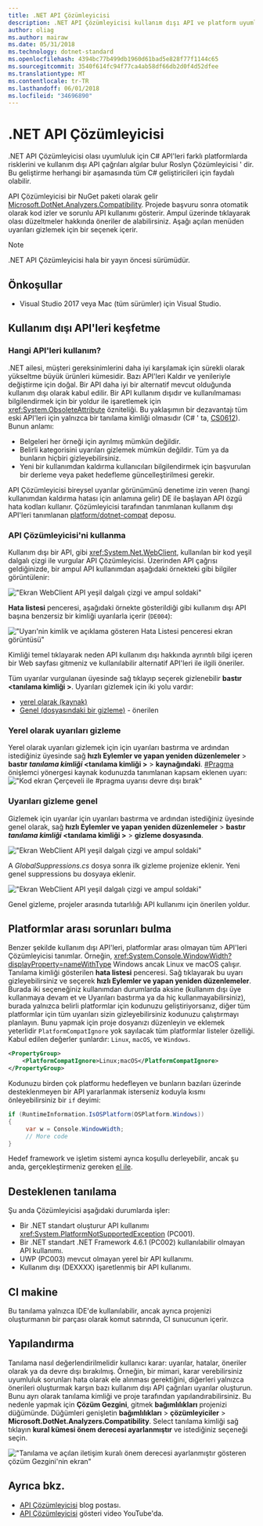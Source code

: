 ```yaml
---
title: .NET API Çözümleyicisi
description: .NET API Çözümleyicisi kullanım dışı API ve platform uyumluluğu sorunları algılamak nasıl yardımcı olabileceğini öğrenin.
author: oliag
ms.author: mairaw
ms.date: 05/31/2018
ms.technology: dotnet-standard
ms.openlocfilehash: 4394bc77b499db1960d61bad5e828f77f1144c65
ms.sourcegitcommit: 3540f614fc94f77ca4ab58df66db2d0f4d52dfee
ms.translationtype: MT
ms.contentlocale: tr-TR
ms.lasthandoff: 06/01/2018
ms.locfileid: "34696890"
---
```

# <a name="net-api-analyzer"></a>.NET API Çözümleyicisi

.NET API Çözümleyicisi olası uyumluluk için C# API'leri farklı platformlarda risklerini ve kullanım dışı API çağrıları algılar bulur Roslyn Çözümleyicisi ' dir. Bu geliştirme herhangi bir aşamasında tüm C# geliştiricileri için faydalı olabilir.

API Çözümleyicisi bir NuGet paketi olarak gelir [Microsoft.DotNet.Analyzers.Compatibility](https://www.nuget.org/packages/Microsoft.DotNet.Analyzers.Compatibility/). Projede başvuru sonra otomatik olarak kod izler ve sorunlu API kullanımı gösterir. Ampul üzerinde tıklayarak olası düzeltmeler hakkında öneriler de alabilirsiniz. Aşağı açılan menüden uyarıları gizlemek için bir seçenek içerir.

> [!NOTE]
> .NET API Çözümleyicisi hala bir yayın öncesi sürümüdür.

## <a name="prerequisites"></a>Önkoşullar

* Visual Studio 2017 veya Mac (tüm sürümler) için Visual Studio.

## <a name="discovering-deprecated-apis"></a>Kullanım dışı API'leri keşfetme

### <a name="what-are-deprecated-apis"></a>Hangi API'leri kullanım?

.NET ailesi, müşteri gereksinimlerini daha iyi karşılamak için sürekli olarak yükseltme büyük ürünleri kümesidir. Bazı API'leri Kaldır ve yenileriyle değiştirme için doğal. Bir API daha iyi bir alternatif mevcut olduğunda kullanım dışı olarak kabul edilir. Bir API kullanım dışıdır ve kullanılmaması bilgilendirmek için bir yoldur ile işaretlemek için <xref:System.ObsoleteAttribute> özniteliği. Bu yaklaşımın bir dezavantajı tüm eski API'leri için yalnızca bir tanılama kimliği olmasıdır (C# ' ta, [CS0612](../../csharp/misc/cs0612.md)). Bunun anlamı:
- Belgeleri her örneği için ayrılmış mümkün değildir.
- Belirli kategorisini uyarıları gizlemek mümkün değildir. Tüm ya da bunların hiçbiri gizleyebilirsiniz.
- Yeni bir kullanımdan kaldırma kullanıcıları bilgilendirmek için başvurulan bir derleme veya paket hedefleme güncelleştirilmesi gerekir.

API Çözümleyicisi bireysel uyarılar görünümünü denetime izin veren (hangi kullanımdan kaldırma hatası için anlamına gelir) DE ile başlayan API özgü hata kodları kullanır. Çözümleyicisi tarafından tanımlanan kullanım dışı API'leri tanımlanan [platform/dotnet-compat](https://github.com/dotnet/platform-compat) deposu.

### <a name="using-the-api-analyzer"></a>API Çözümleyicisi'ni kullanma

Kullanım dışı bir API, gibi <xref:System.Net.WebClient>, kullanılan bir kod yeşil dalgalı çizgi ile vurgular API Çözümleyicisi. Üzerinden API çağrısı geldiğinizde, bir ampul API kullanımdan aşağıdaki örnekteki gibi bilgiler görüntülenir:

!["Ekran WebClient API yeşil dalgalı çizgi ve ampul soldaki"](media/api-analyzer/green-squiggle.jpg)

**Hata listesi** penceresi, aşağıdaki örnekte gösterildiği gibi kullanım dışı API başına benzersiz bir kimliği uyarılarla içerir (`DE004`): 

!["Uyarı'nin kimlik ve açıklama gösteren Hata Listesi penceresi ekran görüntüsü"](media/api-analyzer/warnings.jpg)

Kimliği temel tıklayarak neden API kullanım dışı hakkında ayrıntılı bilgi içeren bir Web sayfası gitmeniz ve kullanılabilir alternatif API'leri ile ilgili öneriler.

Tüm uyarılar vurgulanan üyesinde sağ tıklayıp seçerek gizlenebilir **bastır \<tanılama kimliği >**. Uyarıları gizlemek için iki yolu vardır: 

* [yerel olarak (kaynak)](#suppressing-warnings-locally)
* [Genel (dosyasındaki bir gizleme)](#suppressing-warnings-globally) - önerilen

### <a name="suppressing-warnings-locally"></a>Yerel olarak uyarıları gizleme

Yerel olarak uyarıları gizlemek için için uyarıları bastırma ve ardından istediğiniz üyesinde sağ **hızlı Eylemler ve yapan yeniden düzenlemeler** > **bastır *tanılama kimliği* \<tanılama kimliği >** > **kaynağındaki**. [#Pragma](../../csharp/language-reference/preprocessor-directives/preprocessor-pragma-warning.md) önişlemci yönergesi kaynak kodunuzda tanımlanan kapsam eklenen uyarı: !["Kod ekran Çerçeveli ile #pragma uyarısı devre dışı bırak"](media/api-analyzer/suppress-in-source.jpg)

### <a name="suppressing-warnings-globally"></a>Uyarıları gizleme genel

Gizlemek için uyarılar için uyarıları bastırma ve ardından istediğiniz üyesinde genel olarak, sağ **hızlı Eylemler ve yapan yeniden düzenlemeler** > **bastır *tanılama kimliği* \<tanılama kimliği >** > **gizleme dosyasında**.

!["Ekran WebClient API yeşil dalgalı çizgi ve ampul soldaki"](media/api-analyzer/suppress-in-sup-file.jpg)

A *GlobalSuppressions.cs* dosya sonra ilk gizleme projenize eklenir. Yeni genel suppressions bu dosyaya eklenir.

!["Ekran WebClient API yeşil dalgalı çizgi ve ampul soldaki"](media/api-analyzer/suppression-file.jpg)

Genel gizleme, projeler arasında tutarlılığı API kullanımı için önerilen yoldur.

## <a name="discovering-cross-platform-issues"></a>Platformlar arası sorunları bulma

Benzer şekilde kullanım dışı API'leri, platformlar arası olmayan tüm API'leri Çözümleyicisi tanımlar. Örneğin, <xref:System.Console.WindowWidth?displayProperty=nameWithType> Windows ancak Linux ve macOS çalışır. Tanılama kimliği gösterilen **hata listesi** penceresi. Sağ tıklayarak bu uyarı gizleyebilirsiniz ve seçerek **hızlı Eylemler ve yapan yeniden düzenlemeler**. Burada iki seçeneğiniz kullanımdan durumlarda aksine (kullanım dışı üye kullanmaya devam et ve Uyarıları bastırma ya da hiç kullanmayabilirsiniz), burada yalnızca belirli platformlar için kodunuzu geliştiriyorsanız, diğer tüm platformlar için tüm uyarıları sizin gizleyebilirsiniz kodunuzu çalıştırmayı planlayın. Bunu yapmak için proje dosyanızı düzenleyin ve eklemek yeterlidir `PlatformCompatIgnore` yok sayılacak tüm platformlar listeler özelliği. Kabul edilen değerler şunlardır: `Linux`, `macOS`, ve `Windows`.

```xml
<PropertyGroup>
    <PlatformCompatIgnore>Linux;macOS</PlatformCompatIgnore>
</PropertyGroup>
```

Kodunuzu birden çok platformu hedefleyen ve bunların bazıları üzerinde desteklenmeyen bir API yararlanmak isterseniz koduyla kısmı önleyebilirsiniz bir `if` deyimi:

```csharp
if (RuntimeInformation.IsOSPlatform(OSPlatform.Windows))
{
     var w = Console.WindowWidth;
     // More code
}
```

Hedef framework ve işletim sistemi ayrıca koşullu derleyebilir, ancak şu anda, gerçekleştirmeniz gereken [el ile](../frameworks.md#how-to-specify-target-frameworks).

## <a name="supported-diagnostics"></a>Desteklenen tanılama

Şu anda Çözümleyicisi aşağıdaki durumlarda işler:

* Bir .NET standart oluşturur API kullanımı <xref:System.PlatformNotSupportedException> (PC001).
* Bir .NET standart .NET Framework 4.6.1 (PC002) kullanılabilir olmayan API kullanımı.
* UWP (PC003) mevcut olmayan yerel bir API kullanımı.
* Kullanım dışı (DEXXXX) işaretlenmiş bir API kullanımı.

## <a name="ci-machine"></a>CI makine

Bu tanılama yalnızca IDE'de kullanılabilir, ancak ayrıca projenizi oluşturmanın bir parçası olarak komut satırında, CI sunucunun içerir.

## <a name="configuration"></a>Yapılandırma

Tanılama nasıl değerlendirilmelidir kullanıcı karar: uyarılar, hatalar, öneriler olarak ya da devre dışı bırakılmış. Örneğin, bir mimari, karar verebilirsiniz uyumluluk sorunları hata olarak ele alınması gerektiğini, diğerleri yalnızca önerileri oluşturmak karşın bazı kullanım dışı API çağrıları uyarılar oluşturun. Bunu ayrı olarak tanılama kimliği ve proje tarafından yapılandırabilirsiniz. Bu nedenle yapmak için **Çözüm Gezgini**, gitmek **bağımlılıkları** projenizi düğümünde. Düğümleri genişletin **bağımlılıkları** > **çözümleyiciler** > **Microsoft.DotNet.Analyzers.Compatibility**. Select tanılama kimliği sağ tıklayın **kural kümesi önem derecesi ayarlanmıştır** ve istediğiniz seçeneği seçin.

!["Tanılama ve açılan iletişim kuralı önem derecesi ayarlanmıştır gösteren çözüm Gezgini'nin ekran"](media/api-analyzer/disable-notifications.jpg)

## <a name="see-also"></a>Ayrıca bkz.

* [API Çözümleyicisi](https://blogs.msdn.microsoft.com/dotnet/2017/10/31/introducing-api-analyzer/) blog postası.
* [API Çözümleyicisi](https://youtu.be/eeBEahYXGd0) gösteri video YouTube'da.
